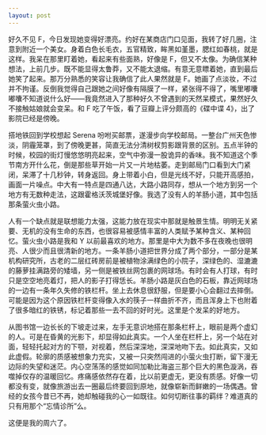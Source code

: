 ```yaml
---
layout: post
---
```


好久不见 F，今日发现她变得好漂亮。约好在某商店门口见面，我转了好几圈，注意到附近一个美女。身着白色长毛衣，五官精致，眸黑如堇墨，腮红如春桃，就是这样。我呆在那里盯着她，看起来有些面熟，好像是 F，但又不太像。为确信某种想法，上前几步。既不能显得太鲁莽，又不能太退缩。有意无意瞟着她，直到最后她笑了起来。那万分熟悉的笑容让我确信了此人果然就是 F。她画了点淡妆，不过并不拘谨。反倒我觉得自己跟她之间好像有隔膜了一样，紧张得不得了，嘴里嘟囔嘟囔不知道说什么好——我竟然进入了那种好久不曾遇到的天然呆模式，果然好久不接触姑娘就会变呆。和 F 吃了午饭，看了豆瓣上评分颇高的《碟中谍 4》，出了影院已经是傍晚。

搭地铁回到学校想起 Serena 吩咐买邮票，遂漫步向学校邮局。一整台广州天色惨淡，阴霾笼罩，到了傍晚更甚，简直无法分清树杈剪影跟背景的区别。五点半钟的时候，校园的街灯慢悠悠明亮起来，空气中弥漫一股诡异的香味。我不知道这个季节南方开什么花，倒是那些草开始一片又一片地枯萎。走到邮局门口看到大门紧闭，呆滞了十几秒钟，转身返回。身上带着小白，但是光线不好，只能开高感拍，画面一片噪点。中大有一特点是四通八达，大路小路同存，想从一个地方到另一个地方有无数种走法，这跟霍格沃茨城堡好像。我选了没有人的羊肠小道，其中包括那条萤火虫小路。

人有一个缺点就是联想能力太强，这能力放在现实中那就是触景生情。明明无关紧要、无机的没有生命的东西，也很容易被感情丰富的人类赋予某种含义、某种回忆。萤火虫小路是我和 Y 以前最喜欢的地方。那里是中大为数不多在夜晚也很明亮、人很少而且很清新的地方。一条羊肠小道把世界分成了两个部分，一部分是某机构研究所，古老的二层红砖房前是被植物涂满绿色的小院子，深绿色的、湿漉漉的藤萝挂满路旁的矮墙，另一侧是被铁丝网包裹的网球场。有时会有人打球，有时只是空空地亮着灯，把人的影子打得恁长。羊肠小路是灰白色的石板，靠近网球场的一边有一条年久失修的铁栏杆。坐上去休息很舒服，但是要小心会翻过去摔倒。可能是因为这个原因铁栏杆变得像入水的筷子一样曲折不齐，而且浑身上下也附着了很多暗红的铁锈，标记着那些一去不回的好时光。这里是个发呆的好地方。

从图书馆一边长长的下坡走过来，左手无意识地搭在那条栏杆上，眼前是两个虚幻的人。可是在昏黄的光影下，却显得如此真实。一个人坐在栏杆上，另一个站在对面，轻轻托起对方的下颚，对视着，然后深深地，深深地吻下去。如此真实，又如此虚假。轮廓的质感被想象力充实，又被一只突然闯进的小萤火虫打断，留下漫无边际的失望和迷茫。内心空荡荡的感觉如同加勒比海盗三那个巨大的黑色漩涡，吞噬掉仅存的温暖回忆。疼痛感依然存在着，比以前更虚无，更没有质感。好像一切都没有变，就像旅游出去一圈最后终要回到原地，就像崭新而鲜嫩的一场偶遇。曾经的女孩今昔已不再，她却触碰我的心一如既往。如何切断往事的羁绊？难道真的只有用那个“忘情诊所”么。

这便是我的周六了。
